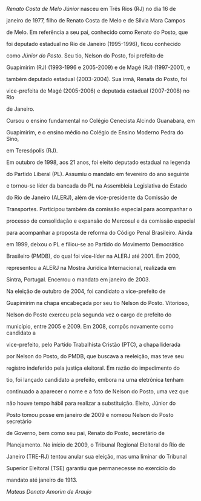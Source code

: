 

*Renato Costa de Melo Júnior* nasceu em Três Rios (RJ) no dia 16 de

janeiro de 1977, filho de Renato Costa de Melo e de Sílvia Mara Campos

de Melo. Em referência a seu pai, conhecido como Renato do Posto, que

foi deputado estadual no Rio de Janeiro (1995-1996), ficou conhecido

como *Júnior do Posto*. Seu tio, Nelson do Posto, foi prefeito de

Guapimirim (RJ) (1993-1996 e 2005-2009) e de Magé (RJ) (1997-2001), e

também deputado estadual (2003-2004). Sua irmã, Renata do Posto, foi

vice-prefeita de Magé (2005-2006) e deputada estadual (2007-2008) no Rio

de Janeiro.



Cursou o ensino fundamental no Colégio Cenecista Alcindo Guanabara, em

Guapimirim, e o ensino médio no Colégio de Ensino Moderno Pedra do Sino,

em Teresópolis (RJ).



Em outubro de 1998, aos 21 anos, foi eleito deputado estadual na legenda

do Partido Liberal (PL). Assumiu o mandato em fevereiro do ano seguinte

e tornou-se líder da bancada do PL na Assembleia Legislativa do Estado

do Rio de Janeiro (ALERJ), além de vice-presidente da Comissão de

Transportes. Participou também da comissão especial para acompanhar o

processo de consolidação e expansão do Mercosul e da comissão especial

para acompanhar a proposta de reforma do Código Penal Brasileiro. Ainda

em 1999, deixou o PL e filiou-se ao Partido do Movimento Democrático

Brasileiro (PMDB), do qual foi vice-líder na ALERJ até 2001. Em 2000,

representou a ALERJ na Mostra Jurídica Internacional, realizada em

Sintra, Portugal. Encerrou o mandato em janeiro de 2003.



Na eleição de outubro de 2004, foi candidato a vice-prefeito de

Guapimirim na chapa encabeçada por seu tio Nelson do Posto. Vitorioso,

Nelson do Posto exerceu pela segunda vez o cargo de prefeito do

município, entre 2005 e 2009. Em 2008, compôs novamente como candidato a

vice-prefeito, pelo Partido Trabalhista Cristão (PTC), a chapa liderada

por Nelson do Posto, do PMDB, que buscava a reeleição, mas teve seu

registro indeferido pela justiça eleitoral. Em razão do impedimento do

tio, foi lançado candidato a prefeito, embora na urna eletrônica tenham

continuado a aparecer o nome e a foto de Nelson do Posto, uma vez que

não houve tempo hábil para realizar a substituição. Eleito, Júnior do

Posto tomou posse em janeiro de 2009 e nomeou Nelson do Posto secretário

de Governo, bem como seu pai, Renato do Posto, secretário de

Planejamento. No início de 2009, o Tribunal Regional Eleitoral do Rio de

Janeiro (TRE-RJ) tentou anular sua eleição, mas uma liminar do Tribunal

Superior Eleitoral (TSE) garantiu que permanecesse no exercício do

mandato até janeiro de 1913.



*Mateus Donato Amorim de Araujo*



